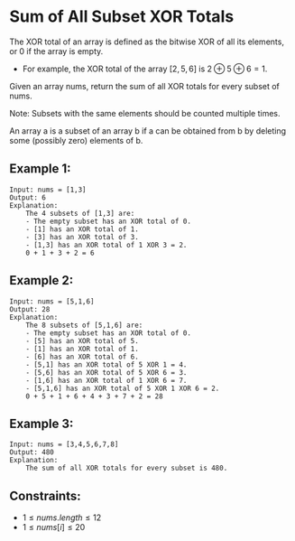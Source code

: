 # Sum of All Subset XOR Totals

The XOR total of an array is defined as the bitwise XOR of all its elements,  
or 0 if the array is empty.

* For example, the XOR total of the array $[2,5,6]$ is $2 \oplus 5 \oplus 6 = 1$.

Given an array nums, return the sum of all XOR totals for every subset of nums. 

Note: Subsets with the same elements should be counted multiple times.  

An array a is a subset of an array b if a can be obtained from b by deleting  
some (possibly zero) elements of b.

 

## Example 1:

    Input: nums = [1,3]
    Output: 6
    Explanation: 
        The 4 subsets of [1,3] are:
        - The empty subset has an XOR total of 0.
        - [1] has an XOR total of 1.
        - [3] has an XOR total of 3.
        - [1,3] has an XOR total of 1 XOR 3 = 2.
        0 + 1 + 3 + 2 = 6

## Example 2:

    Input: nums = [5,1,6]
    Output: 28
    Explanation: 
        The 8 subsets of [5,1,6] are:
        - The empty subset has an XOR total of 0.
        - [5] has an XOR total of 5.
        - [1] has an XOR total of 1.
        - [6] has an XOR total of 6.
        - [5,1] has an XOR total of 5 XOR 1 = 4.
        - [5,6] has an XOR total of 5 XOR 6 = 3.
        - [1,6] has an XOR total of 1 XOR 6 = 7.
        - [5,1,6] has an XOR total of 5 XOR 1 XOR 6 = 2.
        0 + 5 + 1 + 6 + 4 + 3 + 7 + 2 = 28

## Example 3:

    Input: nums = [3,4,5,6,7,8]
    Output: 480
    Explanation: 
        The sum of all XOR totals for every subset is 480.

 

## Constraints:

* $1 \le nums.length \le 12$
* $1 \le nums[i] \le 20$

